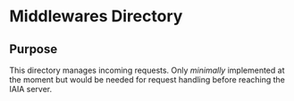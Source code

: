 # Middlewares Directory

## Purpose
This directory manages incoming requests. Only _minimally_ implemented at the moment but would be needed for request handling before reaching the IAIA server. 